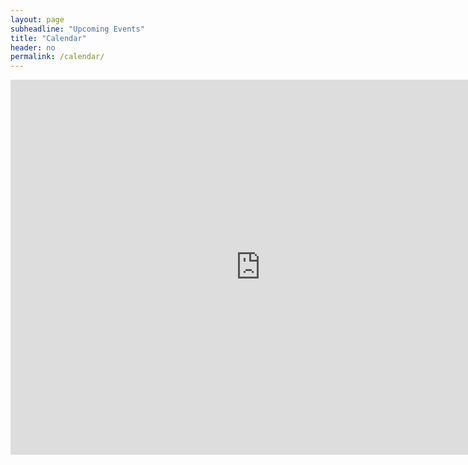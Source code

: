```yaml
---
layout: page
subheadline: "Upcoming Events"
title: "Calendar"
header: no
permalink: /calendar/
---
```


<iframe src="https://calendar.google.com/calendar/embed?src=ifu62min32nr88k8md9s7dkemg%40group.calendar.google.com&ctz=America%2FNew_York" style="border: 0" width="800" height="600" frameborder="0" scrolling="no"></iframe>